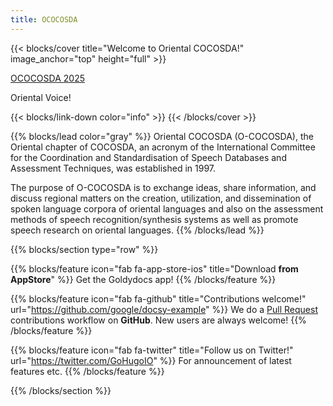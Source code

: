 ```yaml
---
title: OCOCOSDA
---
```


{{< blocks/cover title="Welcome to Oriental COCOSDA!" image_anchor="top" height="full" >}}
<!-- <a class="btn btn-lg btn-primary me-3 mb-4" href="/docs/">
  Learn More <i class="fas fa-arrow-alt-circle-right ms-2"></i>
</a> -->
<a class="btn btn-lg btn-secondary me-3 mb-4" href="https://ococosda2025.id/">
  OCOCOSDA 2025 <i class="fas fa-arrow-alt-circle-right ms-2 "></i>
</a>
<p class="lead mt-5">Oriental Voice!</p>
{{< blocks/link-down color="info" >}}
{{< /blocks/cover >}}


{{% blocks/lead color="gray" %}}
Oriental COCOSDA (O-COCOSDA), the Oriental chapter of COCOSDA, an acronym of the International Committee for the Coordination and Standardisation of Speech Databases and Assessment Techniques, was established in 1997.

The purpose of O-COCOSDA is to exchange ideas, share information, and discuss regional matters on the creation, utilization, and dissemination of spoken language corpora of oriental languages and also on the assessment methods of speech recognition/synthesis systems as well as promote speech research on oriental languages.
{{% /blocks/lead %}}

<!-- 
{{% blocks/section color="dark" type="row" %}}
{{% blocks/feature icon="fa-lightbulb" title="New chair metrics!" %}}
The Goldydocs UI now shows chair size metrics by default.

Please follow this space for updates!
{{% /blocks/feature %}}


{{% blocks/feature icon="fab fa-github" title="Contributions welcome!" url="https://github.com/google/docsy-example" %}}
We do a [Pull Request](https://github.com/google/docsy-example/pulls) contributions workflow on **GitHub**. New users are always welcome!
{{% /blocks/feature %}}


{{% blocks/feature icon="fab fa-twitter" title="Follow us on Twitter!" url="https://twitter.com/docsydocs" %}}
For announcement of latest features etc.
{{% /blocks/feature %}}


{{% /blocks/section %}} -->


<!-- {{% blocks/section %}}
This is the second section
{.h1 .text-center}
{{% /blocks/section %}} -->


{{% blocks/section type="row" %}}

{{% blocks/feature icon="fab fa-app-store-ios" title="Download **from AppStore**" %}}
Get the Goldydocs app!
{{% /blocks/feature %}}

{{% blocks/feature icon="fab fa-github" title="Contributions welcome!"
    url="https://github.com/google/docsy-example" %}}
We do a [Pull Request](https://github.com/google/docsy-example/pulls)
contributions workflow on **GitHub**. New users are always welcome!
{{% /blocks/feature %}}

{{% blocks/feature icon="fab fa-twitter" title="Follow us on Twitter!"
    url="https://twitter.com/GoHugoIO" %}}
For announcement of latest features etc.
{{% /blocks/feature %}}

{{% /blocks/section %}}


<!-- {{% blocks/section %}}
This is the another section
{.h1 .text-center}
{{% /blocks/section %}} -->